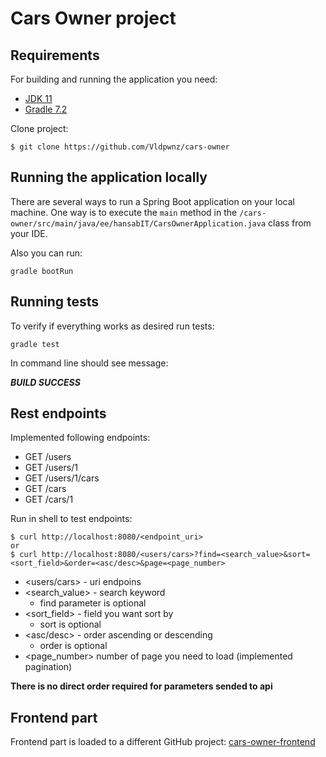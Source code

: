 # Cars Owner project


## Requirements

For building and running the application you need:

- [JDK 11](https://www.oracle.com/be/java/technologies/javase/jdk11-archive-downloads.html)
- [Gradle 7.2](https://gradle.org/)

Clone project: 

``` 
$ git clone https://github.com/Vldpwnz/cars-owner
```

## Running the application locally

There are several ways to run a Spring Boot application on your local machine. One way is to execute the `main` method in the `/cars-owner/src/main/java/ee/hansabIT/CarsOwnerApplication.java` class from your IDE.

Also you can run: 
```
gradle bootRun
```

## Running tests

To verify if everything works as desired run tests: 

```shell
gradle test
```
In command line should see message:

**_BUILD SUCCESS_**

## Rest endpoints

Implemented following endpoints: 

- GET /users
- GET /users/1
- GET /users/1/cars
- GET /cars
- GET /cars/1

Run in shell to test endpoints: 

```
$ curl http://localhost:8080/<endpoint_uri>
or
$ curl http://localhost:8080/<users/cars>?find=<search_value>&sort=<sort_field>&order=<asc/desc>&page=<page_number>
```
- <users/cars> - uri endpoins
- <search_value> - search keyword
  - find parameter is optional
- <sort_field> - field you want sort by
  - sort is optional
- <asc/desc> - order ascending or descending
  - order is optional
- <page_number> number of page you need to load (implemented pagination)

**There is no direct order required for parameters sended to api**

## Frontend part

Frontend part is loaded to a different GitHub project: [cars-owner-frontend](https://github.com/Vldpwnz/cars-owner-front)
  

